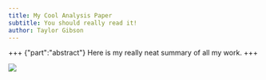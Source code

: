 ```yaml
---
title: My Cool Analysis Paper
subtitle: You should really read it!
author: Taylor Gibson
---
```


+++ {"part":"abstract"}
Here is my really neat summary of all my work.
+++

![](#cool-output)